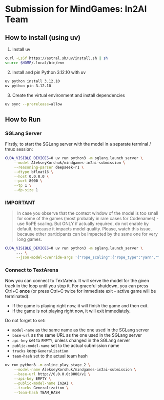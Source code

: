 # Submission for MindGames: In2AI Team

## How to install (using uv)

1) Install uv

```bash
curl -LsSf https://astral.sh/uv/install.sh | sh
source $HOME/.local/bin/env
```

2) Install and pin Python 3.12.10 with uv

```bash
uv python install 3.12.10
uv python pin 3.12.10
```

3) Create the virtual environment and install dependencies

```bash
uv sync --prerelease=allow
```

## How to Run

### SGLang Server

Firstly, to start the SGLang server with the model in a separate terminal / tmux session:

```bash
CUDA_VISIBLE_DEVICES=0 uv run python3 -m sglang.launch_server \
    --model AlekseyKorshuk/mindgames-in2ai-submission \
    --reasoning-parser deepseek-r1 \
    --dtype bfloat16 \
    --host 0.0.0.0 \
    --port 8000 \
    --tp 1 \
    --dp-size 1
```

### **IMPORTANT**
> In case you observe that the context window of the model is too small for some of the games (most probably in rare cases for Codenames) - use RoPE scaling. But ONLY if actually required, do not enable by default, because it impacts model quality. Please, watch this issue, because other participants can be impacted by the same one for very long games.

```bash
CUDA_VISIBLE_DEVICES=0 uv run python3 -m sglang.launch_server \
     ... \
     --json-model-override-args '{"rope_scaling":{"rope_type":"yarn","factor":4.0,"original_max_position_embeddings":32768}}'
```

### Connect to TextArena

Now you can connect to TextArena. It will serve the model for the given track in the loop until you stop it.
For graceful shutdown, you can press Ctrl+C **once** (or press Ctrl+C twice for immediate exit - active game will be terminated):
- If the game is playing right now, it will finish the game and then exit.
- If the game is not playing right now, it will exit immediately.

Do not forget to set:
- `model-name` as the same name as the one used in the SGLang server
- `base-url` as the same URL as the one used in the SGLang server
- `api-key` set to `EMPTY`, unless changed in the SGLang server
- `public-model-name` set to the actual submission name
- `tracks` keep `Generalization`
- `team-hash` set to the actual team hash

```bash
uv run python3 -m online_play_stage_2 \
    --model-name AlekseyKorshuk/mindgames-in2ai-submission \
    --base-url http://0.0.0.0:8000/v1 \
    --api-key EMPTY \
    --public-model-name In2AI \
    --tracks Generalization \
    --team-hash TEAM_HASH
```